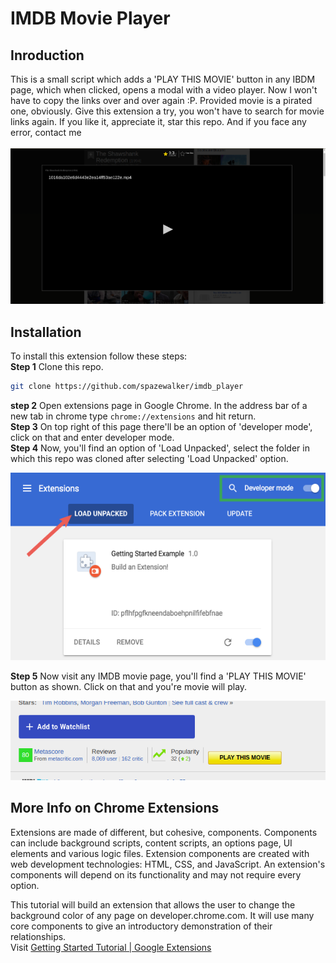 # IMDB Movie Player

## Inroduction
This is a small script which adds a 'PLAY THIS MOVIE' button in any IBDM page, which when clicked, opens a modal with a video player.
Now I won't have to copy the links over and over again :P.
Provided movie is a pirated one, obviously.
Give this extension a try, you won't have to search for movie links again.
If you like it, appreciate it, star this repo. And if you face any error, contact me\
<br>
<img alt="example" src="/demo.png">

## Installation

To install this extension follow these steps: \
__Step 1__ Clone this repo.
```bash
git clone https://github.com/spazewalker/imdb_player
```
__step 2__ Open extensions page in Google Chrome.
In the address bar of a new tab in chrome type `chrome://extensions` and hit return.\
__Step 3__
On top right of this page there'll be an option of 'developer mode', click on that and enter developer mode.\
__Step 4__
Now, you'll find an option of 'Load Unpacked', select the folder in which this repo was cloned after selecting 'Load Unpacked' option. 
<div align="center"><img alt="image showing these steps" src="/load_extension.png" height=300></div>

__Step 5__ Now visit any IMDB movie page, you'll find a 'PLAY THIS MOVIE' button as shown. Click on that and you're movie will play.
<div align="center"><img alt="button" src='/demo_button.png'></div>

## More Info on Chrome Extensions
Extensions are made of different, but cohesive, components. Components can include background scripts, content scripts, an options page, UI 
elements and various logic files. Extension components are created with web development technologies: HTML, CSS, and JavaScript. An extension's
components will depend on its functionality and may not require every option.

This tutorial will build an extension that allows the user to change the background color of any page on developer.chrome.com.
It will use many core components to give an introductory demonstration of their relationships.\
Visit [Getting Started Tutorial | Google Extensions](https://developer.chrome.com/extensions/getstarted)
